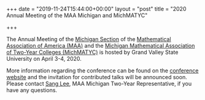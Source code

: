 +++
date = "2019-11-24T15:44:00+00:00"
layout = "post"
title = "2020 Annual Meeting of the MAA Michigan and MichMATYC"

+++

The Annual Meeting of the <a href="http://sections.maa.org/michigan/">Michigan Section</a> of the <a href="http://www.maa.org">Mathematical Association of America (MAA)</a> 
and the <a href="http://michmatyc.org">Michigan Mathematical Association of Two-Year Colleges (MichMATYC)</a> is hosted by Grand Valley State University on April 3-4, 2020.

More information regarding the conference can be found on the <a href="https://www.gvsu.edu/mism2020/">conference website</a> and the invitation
for contributed talks will be announced soon. Please contact <a href="mailto:sanglee@grcc.edu">Sang Lee</a>, MAA Michigan
Two-Year Representative, if you have any questions.

